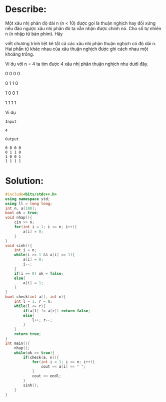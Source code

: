 # Describe:

Một xâu nhị phân độ dài n (n < 10) được gọi là thuận nghịch hay đối xứng nếu đảo ngược xâu nhị phân đó ta vẫn nhận được chính nó. Cho số tự nhiên n (n nhập từ bàn phím). Hãy 

viết chương trình liệt kê tất cả các xâu nhị phân thuận nghịch có độ dài n.  Hai phần tử khác nhau của xâu thuận nghịch được ghi cách nhau một khoảng trống.


Ví dụ với n = 4 ta tìm được 4 xâu nhị phân thuận nghịch như dưới đây.


0                      0                      0                      0         

0                      1                      1                      0         

1                      0                      0                      1         

1                      1                      1                      1

Ví dụ

```text
Input

4
```

```text
Output

0 0 0 0
0 1 1 0
1 0 0 1
1 1 1 1
```

# Solution:

```C++
#include<bits/stdc++.h>
using namespace std;
using ll = long long;
int n, a[100];
bool ok = true;
void nhap(){
    cin >> n;
    for(int i = 1; i <= n; i++){
        a[i] = 0;
    }
}
void sinh(){
    int i = n;
    while(i >= 1 && a[i] == 1){
        a[i] = 0;
        i--;
    }
    if(i == 0) ok = false;
    else{
        a[i] = 1;
    }
}
bool check(int a[], int n){
    int l = 1, r = n;
    while(l <= r){
        if(a[l] != a[r]) return false;
        else{
            l++; r--;
        }
    }
    return true;
}
int main(){
    nhap();
    while(ok == true){
        if(check(a, n)){
            for(int i = 1; i <= n; i++){
                cout << a[i] << " ";
            }
            cout << endl;
        }
        sinh();
    }
}
```
